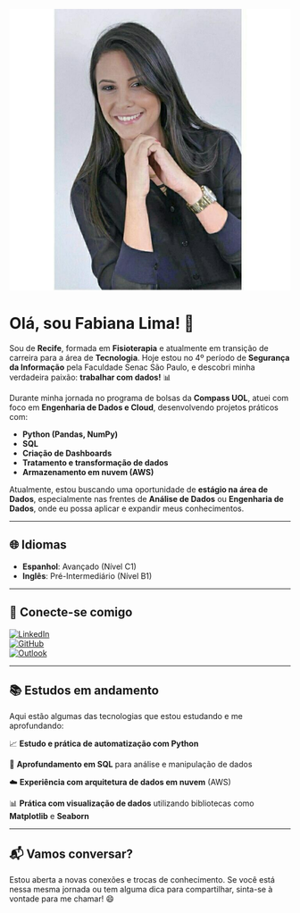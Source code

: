 ![Minha Foto](https://github.com/Fabianaccblima/Fabianaccblima/blob/main/perfil.jpeg)

# Olá, sou Fabiana Lima! 👋

Sou de **Recife**, formada em **Fisioterapia** e atualmente em transição de carreira para a área de **Tecnologia**. Hoje estou no 4º período de **Segurança da Informação** pela Faculdade Senac São Paulo, e descobri minha verdadeira paixão: **trabalhar com dados!** 📊

Durante minha jornada no programa de bolsas da **Compass UOL**, atuei com foco em **Engenharia de Dados e Cloud**, desenvolvendo projetos práticos com:
- **Python (Pandas, NumPy)**
- **SQL**
- **Criação de Dashboards**
- **Tratamento e transformação de dados**
- **Armazenamento em nuvem (AWS)**

Atualmente, estou buscando uma oportunidade de **estágio na área de Dados**, especialmente nas frentes de **Análise de Dados** ou **Engenharia de Dados**, onde eu possa aplicar e expandir meus conhecimentos.

---

## 🌐 Idiomas
- **Espanhol**: Avançado (Nível C1)
- **Inglês**: Pré-Intermediário (Nível B1)

---

## 🔗 Conecte-se comigo

[![LinkedIn](https://img.shields.io/badge/LinkedIn-1B1F23?style=for-the-badge&logo=linkedin&logoColor=white)](https://www.linkedin.com/in/fabianalimaciberseguranca)  
[![GitHub](https://img.shields.io/badge/GitHub-1B1F23?style=for-the-badge&logo=github&logoColor=white)](https://github.com/fabianagomes)  
[![Outlook](https://img.shields.io/badge/outlook-1B1F23?style=for-the-badge&logo=microsoft-outlook&logoColor=white)](mailto:fabiana_ccblima@hotmail.com)

---

## 📚 Estudos em andamento

Aqui estão algumas das tecnologias que estou estudando e me aprofundando:

📈 **Estudo e prática de automatização com Python**

🧮 **Aprofundamento em SQL** para análise e manipulação de dados

☁️ **Experiência com arquitetura de dados em nuvem** (AWS)

📊 **Prática com visualização de dados** utilizando bibliotecas como **Matplotlib** e **Seaborn**

---

## 📬 Vamos conversar?

Estou aberta a novas conexões e trocas de conhecimento. Se você está nessa mesma jornada ou tem alguma dica para compartilhar, sinta-se à vontade para me chamar! 😄
